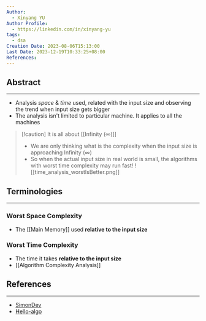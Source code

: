 ```yaml
---
Author:
  - Xinyang YU
Author Profile:
  - https://linkedin.com/in/xinyang-yu
tags:
  - dsa
Creation Date: 2023-08-06T15:13:00
Last Date: 2023-12-19T10:33:25+08:00
References: 
---
```

## Abstract
---
- Analysis *space* & *time* used, related with the input size and observing the trend when input size gets bigger
- The analysis isn't limited to particular machine. It applies to all the machines
>[!caution] It is all about [[Infinity (∞)]]
>- We are only thinking what is the complexity when the input size is approaching Infinity (∞)
>- So when the actual input size in real world is small, the algorithms with worst time complexity may run fast! 
>![[time_analysis_worstIsBetter.png]]



## Terminologies
---
### Worst Space Complexity
- The [[Main Memory]] used **relative to the input size**
### Worst Time Complexity
- The time it takes **relative to the input size**
- [[Algorithm Complexity Analysis]]





## References
---
- [SimonDev](https://www.youtube.com/watch?v=gCzOhZ_LUps)
- [Hello-algo](https://www.hello-algo.com/chapter_computational_complexity/time_complexity/)